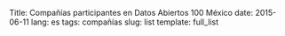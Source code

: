Title: Compañías participantes en Datos Abiertos 100 México
date: 2015-06-11
lang: es
tags: compañías
slug: list
template: full_list


